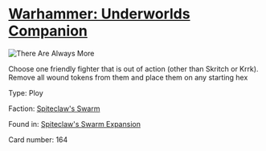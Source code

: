 # [Warhammer: Underworlds Companion](https://guidokessels.github.io/wh-underworlds)

  

![There Are Always More](https://warhammerunderworlds.com/wp-content/uploads/sites/6/2018/02/164_ENG.png)

Choose one friendly fighter that is out of action (other than Skritch or Krrk). Remove all wound tokens from them and place them on any starting hex

Type: Ploy

Faction: [Spiteclaw's Swarm](https://guidokessels.github.io/wh-underworlds/factions/spiteclaws-swarm)

Found in: [Spiteclaw's Swarm Expansion](https://guidokessels.github.io/wh-underworlds/locations/spiteclaws-swarm-expansion)

Card number: 164
